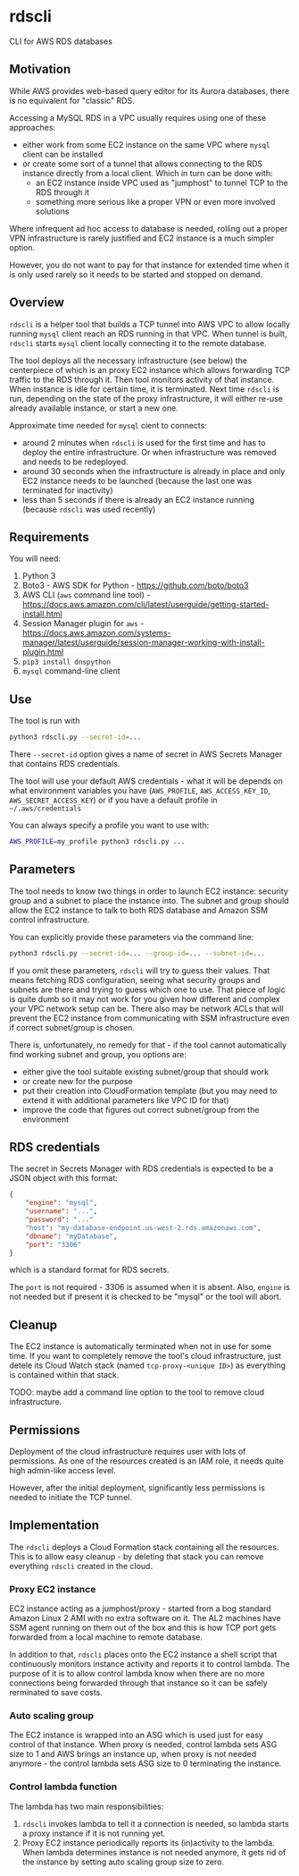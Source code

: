 # rdscli
CLI for AWS RDS databases

## Motivation

While AWS provides web-based query editor for its Aurora databases, there is no equivalent for "classic" RDS.

Accessing a MySQL RDS in a VPC usually requires using one of these approaches:
* either work from some EC2 instance on the same VPC where `mysql` client can be installed
* or create some sort of a tunnel that allows connecting to the RDS instance directly from a local client. Which in turn can be done with:
  * an EC2 instance inside VPC used as "jumphost" to tunnel TCP to the RDS through it
  * something more serious like a proper VPN or even more involved solutions

Where infrequent ad hoc access to database is needed, rolling out a proper VPN infrastructure is rarely justified and EC2 instance is a much simpler option.

However, you do not want to pay for that instance for extended time when it is only used rarely so it needs to be started and stopped
on demand.

## Overview

`rdscli` is a helper tool that builds a TCP tunnel into AWS VPC to allow locally running `mysql` client reach an RDS running in that VPC.
When tunnel is built, `rdscli` starts `mysql` client locally connecting it to the remote database.

The tool deploys all the necessary infrastructure (see below) the centerpiece of which is an proxy EC2 instance which allows forwarding TCP traffic to the RDS through it. Then tool monitors activity of that instance. When instance is idle for certain time, it is terminated. Next time `rdscli` is run,
depending on the state of the proxy infrastructure, it will either re-use already available instance, or start a new one.

Approximate time needed for `mysql` cient to connects:
* around 2 minutes when `rdscli` is used for the first time and has to deploy the entire infrastructure. Or when infrastructure was removed and needs to be redeployed.
* around 30 seconds when the infrastructure is already in place and only EC2 instance needs to be launched (because the last one was terminated for inactivity)
* less than 5 seconds if there is already an EC2 instance running (because `rdscli` was used recently)

## Requirements

You will need:
1. Python 3
2. Boto3 - AWS SDK for Python - https://github.com/boto/boto3
3. AWS CLI (`aws` command line tool) - https://docs.aws.amazon.com/cli/latest/userguide/getting-started-install.html
4. Session Manager plugin for `aws` - https://docs.aws.amazon.com/systems-manager/latest/userguide/session-manager-working-with-install-plugin.html
5. `pip3 install dnspython`
6. `mysql` command-line client

## Use

The tool is run with
```sh
python3 rdscli.py --secret-id=...
```
There `--secret-id` option gives a name of secret in AWS Secrets Manager that contains RDS credentials.

The tool will use your default AWS credentials - what it will be depends on what environment variables you have (`AWS_PROFILE`, `AWS_ACCESS_KEY_ID`, `AWS_SECRET_ACCESS_KEY`) or if you have a default profile in `~/.aws/credentials`

You can always specify a profile you want to use with:
```sh
AWS_PROFILE=my_profile python3 rdscli.py ...
```

## Parameters

The tool needs to know two things in order to launch EC2 instance: security group and a subnet to place the instance into.
The subnet and group should allow the EC2 instance to talk to both RDS database and Amazon SSM control infrastructure.

You can explicitly provide these parameters via the command line:

```sh
python3 rdscli.py --secret-id=... --group-id=... --subnet-id=...
```

If you omit these parameters, `rdscli` will try to guess their values. That means fetching RDS configuration, seeing what
security groups and subnets are there and trying to guess which one to use.
That piece of logic is quite dumb so it may not work for you given how different and complex your VPC network setup can be.
There also may be network ACLs that will prevent the EC2 instance from communicating with SSM infrastructure even
if correct subnet/group is chosen.

There is, unfortunately, no remedy for that - if the tool cannot automatically find working subnet and group, you options are:
* either give the tool suitable existing subnet/group that should work
* or create new for the purpose
* put their creation into CloudFormation template (but you may need to extend it with additional parameters like VPC ID for that)
* improve the code that figures out correct subnet/group from the environment

## RDS credentials

The secret in Secrets Manager with RDS credentials is expected to be a JSON object with this format:
```json
{
    "engine": "mysql",
    "username": "...",
    "password": "..."
    "host": "my-database-endpoint.us-west-2.rds.amazonaws.com",
    "dbname": "myDatabase",
    "port": "3306"
}
```
which is a standard format for RDS secrets.

The `port` is not required - 3306 is assumed when it is absent. Also, `engine` is not needed but if present it is checked to be "mysql" or the tool will abort.

## Cleanup

The EC2 instance is automatically terminated when not in use for some time. If you want to completely remove the tool's cloud
infrastructure, just detele its Cloud Watch stack (named `tcp-proxy-<unique ID>`) as everything is contained within that stack.

TODO: maybe add a command line option to the tool to remove cloud infrastructure.

## Permissions

Deployment of the cloud infrastructure requires user with lots of permissions. As one of the resources created is an IAM role,
it needs quite high admin-like access level.

However, after the initial deployment, significantly less permissions is needed to initiate the TCP tunnel.

## Implementation

The `rdscli` deploys a Cloud Formation stack containing all the resources. This is to allow easy cleanup - by deleting that stack you can remove everything `rdscli` created in the cloud.

### Proxy EC2 instance 

EC2 instance acting as a jumphost/proxy - started from a bog standard Amazon Linux 2 AMI with no extra software on it. The AL2 machines have SSM agent running on them out of the box and this is how TCP port gets forwarded from a local machine to remote database.

In addition to that, `rdscli` places onto the EC2 instance a shell script that continuously monitors instance activity and reports it to control lambda. The purpose of it is to allow control lambda know when there are no more connections being forwarded through that instance so it can be safely rerminated to save costs.

### Auto scaling group

The EC2 instance is wrapped into an ASG which is used just for easy control of that instance.
When proxy is needed, control lambda sets ASG size to 1 and AWS brings an instance up, when proxy is not needed anymore - the control lambda sets ASG size to 0 terminating the instance.

### Control lambda function

The lambda has two main responsibilities:

1. `rdscli` invokes lambda to tell it a connection is needed, so lambda starts a proxy instance if it is not running yet.
2. Proxy EC2 instance periodically reports its (in)activity to the lambda. When lambda determines instance is not needed anymore, it gets rid of the instance by setting auto scaling group size to zero.
